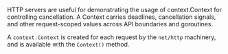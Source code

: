 HTTP servers are useful for demonstrating the usage of context.Context for controlling cancellation.
A Context carries deadlines, cancellation signals, and other request-scoped values across API boundaries and goroutines.

A `context.Context` is created for each request by the `net/http` machinery, and is available with the `Context()` method.
